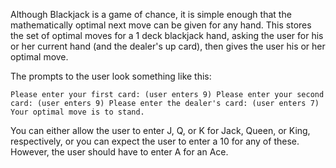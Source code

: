 Although Blackjack is a game of chance, it is simple enough that the mathematically optimal next move can be given for any hand. This stores the set of optimal moves for a 1 deck blackjack hand, asking the user for his or her current hand (and the dealer's up card), then gives the user his or her optimal move.

The prompts to the user look something like this:

`Please enter your first card:
(user enters 9)
Please enter your second card:
(user enters 9)
Please enter the dealer's card:
(user enters 7)
Your optimal move is to stand.`

You can either allow the user to enter J, Q, or K for Jack, Queen, or King, respectively, or you can expect the user to enter a 10 for any of these. However, the user should have to enter A for an Ace.
